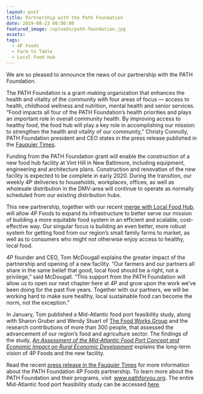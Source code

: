```yaml
---
layout: post
title: Partnership with the Path Foundation
date: 2019-08-23 06:00:00
featured_image: /uploads/path-foundation.jpg
assets:
tags:
  - 4P Foods
  - Farm to Table
  - Local Food Hub
---
```


<div class="editable"><p>We are so pleased to announce the news of our partnership with the PATH Foundation.</p><p>The PATH Foundation is a grant-making organization that enhances the health and vitality of the community with four areas of focus &mdash; access to health, childhood wellness and nutrition, mental health and senior services. &ldquo;Food impacts all four of the PATH Foundation&rsquo;s health priorities and plays an important role in overall community health. By improving access to healthy food, the food hub will play a key role in accomplishing our mission: to strengthen the health and vitality of our community,&rdquo; Christy Connolly, PATH Foundation president and CEO states in the press release published in the&nbsp;<a href="https://www.fauquier.com/news/path-foundation-provides-million-to-create-food-hub/article_483bc1d8-c360-11e9-91ae-5fb3542e6bd0.html">Fauquier Times</a>.&nbsp;</p><p>Funding from the PATH Foundation grant will enable the construction of a new food hub facility at Vint Hill in New Baltimore, including equipment, engineering and architecture plans. Construction and renovation of the new facility is expected to be complete in early 2020. During the transition, our weekly 4P deliveries to households, workplaces, offices, as well as wholesale distribution in the DMV-area will continue to operate as normally scheduled from our existing distribution hubs.</p><p>This new partnership, together with our recent&nbsp;<a href="http://4pfoods.com/partnership-with-local-food-hub/">merge with Local Food Hub</a>, will allow 4P Foods to expand its infrastructure to better serve our mission of building a more equitable food system in an efficient and scalable, cost-effective way. Our singular focus is building an even better, more robust system for getting food from our region&rsquo;s small family farms to market, as well as to consumers who might not otherwise enjoy access to healthy, local food.</p><p>4P founder and CEO, Tom McDougall explains the greater impact of the partnership and opening of a new facility. &ldquo;Our farmers and our partners all share in the same belief that good, local food should be a right, not a privilege,&rdquo; said McDougall. &ldquo;This support from the PATH Foundation will allow us to open our next chapter here at 4P and grow upon the work we&rsquo;ve been doing for the past five years. Together with our partners, we will be working hard to make sure healthy, local sustainable food can become the norm, not the exception.&rdquo;</p><p>In January, Tom published a Mid-Atlantic food port feasibility study, along with Sharon Gruber and Wendy Stuart of&nbsp;<a href="http://www.foodworksgroup.com/what-we-do">The Food Works Group</a>&nbsp;and the research contributions of more than 300 people, that assessed the advancement of our region&rsquo;s food and agriculture sector. The findings of the study,&nbsp;<a href="https://docsend.com/view/yq4caww"><em>An Assessment of the Mid-Atlantic Food Port Concept and Economic Impact on Rural Economic Development</em></a>&nbsp;explains the long-term vision of 4P Foods and the new facility.</p><p>Read the recent&nbsp;<a href="https://www.fauquier.com/news/path-foundation-provides-million-to-create-food-hub/article_483bc1d8-c360-11e9-91ae-5fb3542e6bd0.html">press release in the Fauquier Times</a>&nbsp;for more information about the PATH Foundation 4P Foods partnership. To learn more about the PATH Foundation and their programs, visit &nbsp;<a href="https://pathforyou.org/">www.pathforyou.org</a>. The entire Mid-Atlantic food port feasibility study can be accessed&nbsp;<a href="https://docsend.com/view/yq4caww">here</a>.</p></div>